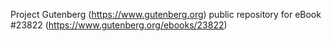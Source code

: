 Project Gutenberg (https://www.gutenberg.org) public repository for eBook #23822 (https://www.gutenberg.org/ebooks/23822)
